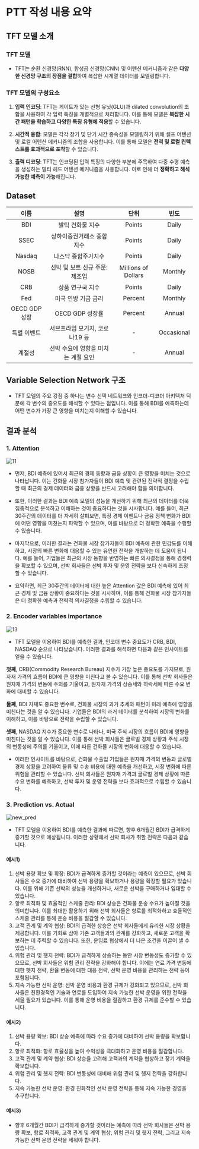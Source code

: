 # PTT 작성 내용 요약

## TFT 모델 소개

### TFT 모델
  - TFT는 순환 신경망(RNN), 합성곱 신경망(CNN) 및 어텐션 메커니즘과 같은 **다양한 신경망 구조의 장점을 결합**하여 복잡한 시계열 데이터를 모델링합니다.

### TFT 모델의 구성요소

  1. **입력 인코딩**: TFT는 게이트가 있는 선형 유닛(GLU)과 dilated convolution의 조합을 사용하여 각 입력 특징을 개별적으로 처리합니다. 이를 통해 모델은 **복잡한 시간 패턴을 학습하고 다양한 특징 유형에 적응**할 수 있습니다.

  2. **시간적 융합**: 모델은 각각 장기 및 단기 시간 종속성을 모델링하기 위해 셀프 어텐션 및 로컬 어텐션 메커니즘의 조합을 사용합니다. 이를 통해 모델은 **전역 및 로컬 컨텍스트를 효과적으로 포착**할 수 있습니다.

  3. **출력 디코딩**: TFT는 인코딩된 입력 특징의 다양한 부분에 주목하여 다중 수평 예측을 생성하는 멀티 헤드 어텐션 메커니즘을 사용합니다. 이로 인해 더 **정확하고 해석 가능한 예측이 가능**해집니다.

## Dataset

| 이름 | 설명 | 단위 | 빈도 |
| :---: | :---: | :---: | :---: |
| BDI | 발틱 건화물 지수 | Points | Daily |
| SSEC | 상하이증권거래소 종합지수 | Points | Daily |
| Nasdaq | 나스닥 종합주가지수 | Points | Daily |
| NOSB | 선박 및 보트 신규 주문: 제조업 | Millions of Dollars | Monthly |
| CRB | 상품 연구국 지수 | Points | Daily |
| Fed | 미국 연방 기금 금리 | Percent | Monthly |
| OECD GDP 성장 | OECD GDP 성장률 | Percent | Annual |
| 특별 이벤트 | 서브프라임 모기지, 코로나19 등 | - | Occasional |
| 계절성 | 선박 수요에 영향을 미치는 계절 요인 | - | Annual |


## Variable Selection Network 구조
  - TFT 모델의 주요 강점 중 하나는 변수 선택 네트워크와 인코더-디코더 아키텍처 덕분에 각 변수의 중요도를 해석할 수 있다는 점입니다. 이를 통해 BDI를 예측하는데 어떤 변수가 가장 큰 영향을 미치는지 이해할 수 있습니다.

## 결과 분석
### 1. Attention
![11](https://user-images.githubusercontent.com/109407983/234295377-867ac0ae-872c-40db-ad4b-7b5e275e0d70.png)
  - 먼저, BDI 예측에 있어서 최근의 경제 동향과 금융 상황이 큰 영향을 미치는 것으로 나타납니다. 이는 건화물 시장 참가자들이 BDI 예측 및 관련된 전략적 결정을 수립할 때 최근의 경제 데이터와 금융 상황을 반드시 고려해야 함을 의미합니다.

  - 또한, 이러한 결과는 BDI 예측 모델의 성능을 개선하기 위해 최근의 데이터를 더욱 집중적으로 분석하고 이해하는 것이 중요하다는 것을 시사합니다. 예를 들어, 최근 30주간의 데이터를 더 자세히 살펴보면, 특정 경제 이벤트나 금융 정책 변화가 BDI에 어떤 영향을 미쳤는지 파악할 수 있으며, 이를 바탕으로 더 정확한 예측을 수행할 수 있습니다.

  - 마지막으로, 이러한 결과는 건화물 시장 참가자들이 BDI 예측에 관한 민감도를 이해하고, 시장의 빠른 변화에 대응할 수 있는 유연한 전략을 개발하는 데 도움이 됩니다. 예를 들어, 기업들은 최근의 시장 동향을 반영하는 빠른 의사결정을 통해 경쟁력을 확보할 수 있으며, 선박 회사들은 선박 투자 및 운영 전략을 보다 신속하게 조정할 수 있습니다.

  - 요약하면, 최근 30주간의 데이터에 대한 높은 Attention 값은 BDI 예측에 있어 최근 경제 및 금융 상황이 중요하다는 것을 시사하며, 이를 통해 건화물 시장 참가자들은 더 정확한 예측과 전략적 의사결정을 수립할 수 있습니다.

### 2. Encoder variables importance
![13](https://user-images.githubusercontent.com/109407983/234295922-1a134fec-65f7-4155-ad75-32788abd5099.png)
  - TFT 모델을 이용하여 BDI를 예측한 결과, 인코더 변수 중요도가 CRB, BDI, NASDAQ 순으로 나타났습니다. 이러한 결과를 해석하면 다음과 같은 인사이트를 얻을 수 있습니다.

  **첫째**, CRB(Commodity Research Bureau) 지수가 가장 높은 중요도를 가지므로, 원자재 가격의 흐름이 BDI에 큰 영향을 미친다고 볼 수 있습니다. 이를 통해 선박 회사들은 원자재 가격의 변동에 주의를 기울이고, 원자재 가격의 상승세와 하락세에 따른 수요 변화에 대비할 수 있습니다.
  
  **둘째**, BDI 자체도 중요한 변수로, 건화물 시장의 과거 추세와 패턴이 미래 예측에 영향을 미친다는 것을 알 수 있습니다. 기업들은 BDI의 과거 데이터를 분석하여 시장의 변화를 이해하고, 이를 바탕으로 전략을 수립할 수 있습니다.
  
  **셋째**, NASDAQ 지수가 중요한 변수로 나타나, 미국 주식 시장의 흐름이 BDI에 영향을 미친다는 것을 알 수 있습니다. 이를 통해 선박 회사들은 글로벌 경제 상황과 주식 시장의 변동성에 주의를 기울이고, 이에 따른 건화물 시장의 변화에 대응할 수 있습니다.
  - 이러한 인사이트를 바탕으로, 건화물 수출입 기업들은 원자재 가격의 변동과 글로벌 경제 상황을 고려하여 물류 및 수송 비용에 대한 예측을 개선하고, 시장 변화에 따른 위험을 관리할 수 있습니다. 선박 회사들은 원자재 가격과 글로벌 경제 상황에 따른 수요 변화를 예측하고, 선박 투자 및 운영 전략을 보다 효과적으로 수립할 수 있습니다.

### 3. Prediction vs. Actual 
![new_pred](https://user-images.githubusercontent.com/109407983/234297188-04ebc77e-d053-4cab-b175-0ee3bbcda6d1.png)
  - TFT 모델을 이용하여 BDI를 예측한 결과에 따르면, 향후 6개월간 BDI가 급격하게 증가할 것으로 예상됩니다. 이러한 상황에서 선박 회사가 취할 전략은 다음과 같습니다.
#### 예시1)  
  1. 선박 용량 확보 및 확장: BDI가 급격하게 증가할 것이라는 예측이 있으므로, 선박 회사들은 수요 증가에 대비하여 선박 용량을 확보하거나 용량을 확장할 필요가 있습니다. 이를 위해 기존 선박의 성능을 개선하거나, 새로운 선박을 구매하거나 임대할 수 있습니다.
  2. 항로 최적화 및 효율적인 스케줄 관리: BDI 상승은 건화물 운송 수요가 높아질 것을 의미합니다. 이를 최대한 활용하기 위해 선박 회사들은 항로를 최적화하고 효율적인 스케줄 관리를 통해 운송 비용을 절감할 수 있습니다.
  3. 고객 관계 및 계약 협상: BDI의 급격한 상승은 선박 회사들에게 유리한 시장 상황을 제공합니다. 이를 기회로 삼아 기존 고객들과의 관계를 강화하고, 새로운 고객을 확보하는 데 주력할 수 있습니다. 또한, 운임료 협상에서 더 나은 조건을 이끌어 낼 수 있습니다.
  4. 위험 관리 및 헷지 전략: BDI가 급격하게 상승하는 동안 시장 변동성도 증가할 수 있으므로, 선박 회사들은 위험 관리 전략을 강화해야 합니다. 이에는 연료 가격 변동에 대한 헷지 전략, 환율 변동에 대한 대응 전략, 선박 운영 비용을 관리하는 전략 등이 포함됩니다.
  5. 지속 가능한 선박 운영: 선박 운영 비용과 환경 규제가 강화되고 있으므로, 선박 회사들은 친환경적인 기술과 연료를 도입하여 지속 가능한 선박 운영을 위한 전략을 세울 필요가 있습니다. 이를 통해 운영 비용을 절감하고 환경 규제를 준수할 수 있습니다.
#### 예시2)
  1. 선박 용량 확보: BDI 상승 예측에 따라 수요 증가에 대비하여 선박 용량을 확보합니다.
  2. 항로 최적화: 항로 효율성을 높여 수익성을 극대화하고 운영 비용을 절감합니다.
  3. 고객 관계 및 계약 협상: BDI 상승을 고려해 고객과의 계약을 협상하고 장기 계약을 확보합니다.
  4. 위험 관리 및 헷지 전략: BDI 변동성에 대비해 위험 관리 및 헷지 전략을 강화합니다.
  5. 지속 가능한 선박 운영: 환경 친화적인 선박 운영 전략을 통해 지속 가능한 경영을 추구합니다.
 #### 예시3)
  - 향후 6개월간 BDI가 급격하게 증가할 것이라는 예측에 따라 선박 회사들은 선박 용량 확보, 항로 최적화, 고객 관계 및 계약 협상, 위험 관리 및 헷지 전략, 그리고 지속 가능한 선박 운영 전략을 세워야 합니다.

